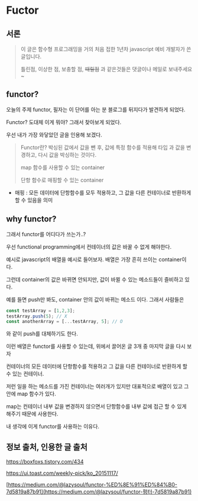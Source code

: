# Fuctor 

## 서론

> 이 글은 함수형 프로그래밍을 거의 처음 접한 1년차 javascript 예비 개발자가 쓴 글입니다.
>
> 틀린점, 이상한 점, 보충할 점, ~~때릴점~~ 과 같은것들은 댓글이나 메일로 보내주세요~

## functor?

오늘의 주제 functor, 필자는 이 단어를 아는 분 블로그를 뒤지다가 발견하게 되었다.

Functor? 도대체 이게 뭐야? 그래서 찾아보게 되었다.

우선 내가 가장 와닿았던 글을 인용해 보겠다. 

> Functor란? 박싱된 값에서 값을 뺀 후, 값에 특정 함수를 적용해 타입 과 값을 변경하고, 다시 값을 박싱하는 것이다.
>
> map 함수를 사용할 수 있는 container
>
> 단항 함수로 매핑할 수 있는 container

* 매핑 : 모든 데이터에 단항함수를 모두 적용하고, 그 값을 다른 컨테이너로 반환하게 할 수 있음을 의미

## why functor?

그래서 functor를 어디다가 쓰는가..?

우선 functional programming에서 컨테이너의 값은 바꿀 수 없게 해야한다.

예시로 javascript의 배열을 예시로 들어보자. 배열은 가장 흔히 쓰이는 container이다.

그런데 container의 값은 바뀌면 안되지만, 값이 바뀔 수 있는 메소드들이 즐비하고 있다.

예를 들면 push만 봐도, container 안의 값이 바뀌는 메소드 이다. 그래서 사람들은

```javascript
const testArray = [1,2,3];
testArray.push(5); // X
const anotherArray = [...testArray, 5]; // O
```

와 같이 push를 대체하기도 한다. 

이런 배열은 functor를 사용할 수 있는데, 위에서 끌어온 글 3개 중 마지막 글을 다시 보자

컨테이너의 모든 데이터에 단항함수를 적용하고 그 값을 다른 컨테이너로 반환하게 할 수 있는 컨테이너.

저런 일을 하는 메소드를 가진 컨테이너는 여러개가 있지만 대표적으로 배열이 있고 그 안에 map 함수가 있다.

map는 컨테이너 내부 값을 변경하지 않으면서  단항함수를 내부 값에 접근 할 수 있게 해주기 때문에 사용한다.

내 생각에 이게 functor를 사용하는 이유다.



## 정보 출처, 인용한 글 출처

https://boxfoxs.tistory.com/434

https://ui.toast.com/weekly-pick/ko_20151117/

[https://medium.com/@lazysoul/functor-%ED%8E%91%ED%84%B0-7d5819a87b91](https://medium.com/@lazysoul/functor-펑터-7d5819a87b91)









